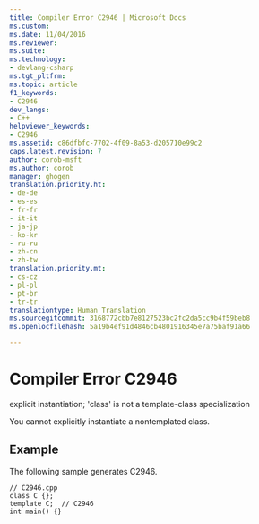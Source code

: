```yaml
---
title: Compiler Error C2946 | Microsoft Docs
ms.custom: 
ms.date: 11/04/2016
ms.reviewer: 
ms.suite: 
ms.technology:
- devlang-csharp
ms.tgt_pltfrm: 
ms.topic: article
f1_keywords:
- C2946
dev_langs:
- C++
helpviewer_keywords:
- C2946
ms.assetid: c86dfbfc-7702-4f09-8a53-d205710e99c2
caps.latest.revision: 7
author: corob-msft
ms.author: corob
manager: ghogen
translation.priority.ht:
- de-de
- es-es
- fr-fr
- it-it
- ja-jp
- ko-kr
- ru-ru
- zh-cn
- zh-tw
translation.priority.mt:
- cs-cz
- pl-pl
- pt-br
- tr-tr
translationtype: Human Translation
ms.sourcegitcommit: 3168772cbb7e8127523bc2fc2da5cc9b4f59beb8
ms.openlocfilehash: 5a19b4ef91d4846cb4801916345e7a75baf91a66

---
```

# Compiler Error C2946
explicit instantiation; 'class' is not a template-class specialization  
  
 You cannot explicitly instantiate a nontemplated class.  
  
## Example  
 The following sample generates C2946.  
  
```  
// C2946.cpp  
class C {};  
template C;  // C2946  
int main() {}  
```


<!--HONumber=Jan17_HO1-->


